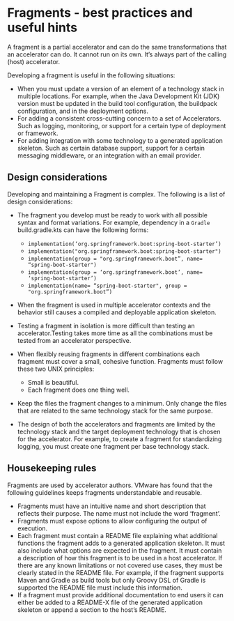 # Fragments - best practices and useful hints

A fragment is a partial accelerator and can do the same transformations that an accelerator can do.
It cannot run on its own. It’s always part of the calling (host) accelerator.

Developing a fragment is useful in the following situations:

- When you must update a version of an element of a technology stack in multiple locations.
For example, when the Java Development Kit (JDK) version must be updated in the build tool
configuration, the buildpack configuration, and in the deployment options.
- For adding a consistent cross-cutting concern to a set of Accelerators. Such as logging, monitoring,
or support for a certain type of deployment or framework.
- For adding integration with some technology to a generated application skeleton.
Such as certain database support, support for a certain messaging middleware, or an
integration with an email provider.

## <a id="design-considerations"></a> Design considerations

Developing and maintaining a Fragment is complex. The following is a list of design considerations:

- The fragment you develop must be ready to work with all possible syntax and format
variations. For example, dependency in a `Gradle` build.gradle.kts can have the following forms:

  - `implementation(‘org.springframework.boot:spring-boot-starter’)`
  - `implementation("org.springframework.boot:spring-boot-starter")`
  - `implementation(group = "org.springframework.boot”, name= “spring-boot-starter")`
  - `implementation(group = ‘org.springframework.boot’, name= ‘spring-boot-starter’)`
  - `implementation(name= “spring-boot-starter", group = "org.springframework.boot”)`

- When the fragment is used in multiple accelerator contexts and the behavior still causes a compiled
and deployable application skeleton.
- Testing a fragment in isolation is more difficult than testing an accelerator.Testing takes more
time as all the combinations must be tested from an accelerator perspective.
- When flexibly reusing fragments in different combinations each fragment must cover a small,
cohesive function. Fragments must follow these two UNIX principles:

  - Small is beautiful.
  - Each fragment does one thing well.

- Keep the files the fragment changes to a minimum. Only change the files that are related to the same
technology stack for the same purpose.
- The design of both the accelerators and fragments are limited by the technology stack and the target
deployment technology that is chosen for the accelerator. For example, to create a fragment for
standardizing logging, you must create one fragment per base technology stack.

## <a id="housekeeping"></a> Housekeeping rules

Fragments are used by accelerator authors. VMware has found that the following guidelines keeps
fragments understandable and reusable.

- Fragments must have an intuitive name and short description that reflects their purpose. The name
must not include the word ‘fragment’.
- Fragments must expose options to allow configuring the output of execution.
- Each fragment must contain a README file explaining what additional functions the fragment adds
to a generated application skeleton. It must also include what options are expected in the fragment.
It must contain a description of how this fragment is to be used in a host accelerator. If there are
any known limitations or not covered use cases, they must be clearly stated in the README file. For
example, if the fragment supports Maven and Gradle as build tools but only Groovy DSL of Gradle is
supported the README file must include this information.
- If a fragment must provide additional documentation to end users it can either be added to a README-X
file of the generated application skeleton or append a section to the host’s README.
